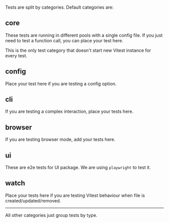 Tests are split by categories. Default categories are:

## core

These tests are running in different pools with a single config file. If you just need to test a function call, you can place your test here.

This is the only test category that doesn't start new Vitest instance for every test.

## config

Place your test here if you are testing a config option.

## cli

If you are testing a complex interaction, place your tests here.

## browser

If you are testing browser mode, add your tests here.

## ui

These are e2e tests for UI package. We are using `playwright` to test it.

## watch

Place your tests here if you are testing Vitest behaviour when file is created/updated/removed.

----

All other categories just group tests by type.
